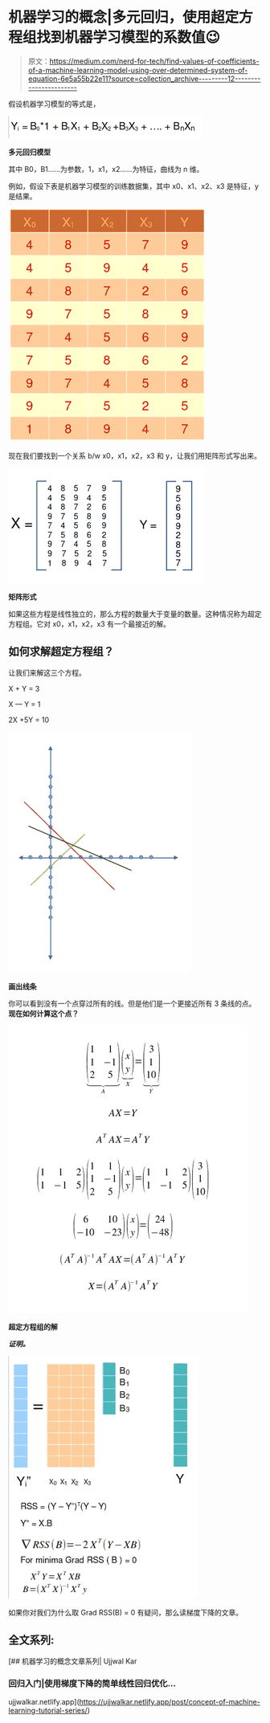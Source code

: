 # 机器学习的概念|多元回归，使用超定方程组找到机器学习模型的系数值😉

> 原文：<https://medium.com/nerd-for-tech/find-values-of-coefficients-of-a-machine-learning-model-using-over-determined-system-of-equation-6e5a55b22e11?source=collection_archive---------12----------------------->

假设机器学习模型的等式是，

![](img/47825ef5df59487365c6a58573b3d128.png)

**多元回归模型**

其中 B0，B1……为参数，1，x1，x2……为特征，曲线为 n 维。

例如，假设下表是机器学习模型的训练数据集，其中 x0、x1、x2、x3 是特征，y 是结果。

![](img/36a92f6f9993459e3098bd957d149015.png)

现在我们要找到一个关系 b/w x0，x1，x2，x3 和 y，让我们用矩阵形式写出来。

![](img/b6f594984150694ca95367aee4baa5d0.png)

**矩阵形式**

如果这些方程是线性独立的，那么方程的数量大于变量的数量。这种情况称为超定方程组。它对 x0，x1，x2，x3 有一个最接近的解。

## 如何求解超定方程组？

让我们来解这三个方程。

X + Y = 3

X — Y = 1

2X +5Y = 10

![](img/dcc8453db5924cbf3179b678b00c6e80.png)

**画出线条**

你可以看到没有一个点穿过所有的线。但是他们是一个更接近所有 3 条线的点。**现在如何计算这个点？**

![](img/fac5aa10c2cb021b8a703071d4b15a05.png)

**超定方程组的解**

***证明。***

![](img/6f6537b0563a0c90b8a544af69487228.png)

如果你对我们为什么取 Grad RSS(B) = 0 有疑问，那么读梯度下降的文章。

## 全文系列:

[](https://ujjwalkar.netlify.app/post/concept-of-machine-learning-tutorial-series/) [## 机器学习的概念文章系列| Ujjwal Kar

### 回归入门|使用梯度下降的简单线性回归优化…

ujjwalkar.netlify.app](https://ujjwalkar.netlify.app/post/concept-of-machine-learning-tutorial-series/)